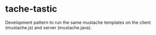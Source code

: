tache-tastic
============

Development pattern to run the same mustache templates on the client (mustache.js) and server (mustache.java).